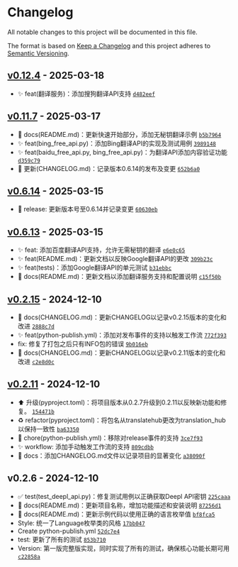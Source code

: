 # Changelog

All notable changes to this project will be documented in this file.

The format is based on [Keep a Changelog](https://keepachangelog.com/en/1.0.0/)
and this project adheres to [Semantic Versioning](https://semver.org/spec/v2.0.0.html).

## [v0.12.4](https://github.com/271374667/translatehub/compare/v0.11.7...v0.12.4) - 2025-03-18

- ✨ feat(翻译服务)：添加搜狗翻译API支持 [`d482eef`](https://github.com/271374667/translatehub/commit/d482eef0cb35d40a165d9ae1df28d235982efb76)

## [v0.11.7](https://github.com/271374667/translatehub/compare/v0.6.14...v0.11.7) - 2025-03-17

- 📝 docs(README.md)：更新快速开始部分，添加无秘钥翻译示例 [`b5b7964`](https://github.com/271374667/translatehub/commit/b5b79641422c5adf78bb94c2605bcc9460e56d47)
- ✨ feat(bing_free_api.py)：添加Bing翻译API的实现及测试用例 [`3989148`](https://github.com/271374667/translatehub/commit/39891487d42086d5ea5332d604f027368c904d86)
- ✨ feat(baidu_free_api.py, bing_free_api.py)：为翻译API添加内容验证功能 [`d359c79`](https://github.com/271374667/translatehub/commit/d359c796fda9ae8b58adaf79bcd2b2cc0a9d4699)
- 📝 更新(CHANGELOG.md)：记录版本0.6.14的发布及变更 [`652b6a0`](https://github.com/271374667/translatehub/commit/652b6a0fd091b1e65ecaf3d6e2c5f67fed124f84)

## [v0.6.14](https://github.com/271374667/translatehub/compare/v0.6.13...v0.6.14) - 2025-03-15

- 🚀 release: 更新版本号至0.6.14并记录变更 [`60630eb`](https://github.com/271374667/translatehub/commit/60630ebb02c46e8f89ae95897e2bf91e81e2e180)

## [v0.6.13](https://github.com/271374667/translatehub/compare/v0.2.15...v0.6.13) - 2025-03-15

- ✨ feat: 添加百度翻译API支持，允许无需秘钥的翻译 [`e6e0c65`](https://github.com/271374667/translatehub/commit/e6e0c6510ca7aee3a4ec565920d6c23429788e6e)
- ✨ feat(README.md)：更新文档以反映Google翻译API的更改 [`309b23c`](https://github.com/271374667/translatehub/commit/309b23cd101edd6d71743abd21713bdd4417960a)
- ✨ feat(tests)：添加Google翻译API的单元测试 [`b31ebbc`](https://github.com/271374667/translatehub/commit/b31ebbc3f3fdf7664d5e8292ae4c20c0fdd0f151)
- 📝 docs(README.md)：更新文档以添加翻译服务支持和配置说明 [`c15f50b`](https://github.com/271374667/translatehub/commit/c15f50b0b7658577845da2dcc048e2955a9a71c2)

## [v0.2.15](https://github.com/271374667/translatehub/compare/v0.2.11...v0.2.15) - 2024-12-10

- 📝 docs(CHANGELOG.md)：更新CHANGELOG以记录v0.2.15版本的变化和改进 [`2888c7d`](https://github.com/271374667/translatehub/commit/2888c7dcc60aa319626d8bed388a83d515aae159)
- ✨ feat(python-publish.yml)：添加对发布事件的支持以触发工作流 [`772f393`](https://github.com/271374667/translatehub/commit/772f393364e022955d302bd756b119955f8b4be5)
- fix: 修复了打包之后只有INFO包的错误 [`9b016eb`](https://github.com/271374667/translatehub/commit/9b016eb3f1b7d68524358879532a990923b91108)
- 📝 docs(CHANGELOG.md)：更新CHANGELOG以记录v0.2.11版本的变化和改进 [`c2e8d0c`](https://github.com/271374667/translatehub/commit/c2e8d0c8360d7e3767df6d497bce5639c8d165f0)

## [v0.2.11](https://github.com/271374667/translatehub/compare/v0.2.6...v0.2.11) - 2024-12-10

- ⬆️ 升级(pyproject.toml)：将项目版本从0.2.7升级到0.2.11以反映新功能和修复。 [`154471b`](https://github.com/271374667/translatehub/commit/154471b4804a783147cac807065599e3e80472fd)
- ♻️ refactor(pyproject.toml)：将包名从translatehub更改为translation_hub以保持一致性 [`ba63350`](https://github.com/271374667/translatehub/commit/ba6335084e5929494c4ffd1ed32f4f835dc33e2a)
- 🔧 chore(python-publish.yml)：移除对release事件的支持 [`3ce7f93`](https://github.com/271374667/translatehub/commit/3ce7f93851b76ca6450af3abb49beca1813603c4)
- ✨ workflow: 添加手动触发工作流的支持 [`809cdbb`](https://github.com/271374667/translatehub/commit/809cdbb5e5255fc3478422ad6edc17237ea95255)
- 📝 docs：添加CHANGELOG.md文件以记录项目的显著变化 [`a38090f`](https://github.com/271374667/translatehub/commit/a38090f090a8876fba0bbf959703e58d79e58b95)

## v0.2.6 - 2024-12-10

- ✅ test(test_deepl_api.py)：修复测试用例以正确获取Deepl API密钥 [`225caaa`](https://github.com/271374667/translatehub/commit/225caaa9de6c53f705b94e75222e89e5bc23c070)
- 📝 docs(README.md)：更新项目名称，增加功能描述和安装说明 [`87256d1`](https://github.com/271374667/translatehub/commit/87256d1b1a3754e2fe21b78e1519fa36c103a4c3)
- 📝 docs(README.md)：更新示例代码以使用正确的语言枚举值 [`bf8fca5`](https://github.com/271374667/translatehub/commit/bf8fca5221c25bac05d93250b3b155224d3e48ff)
- Style: 统一了Language枚举类的风格 [`17bb047`](https://github.com/271374667/translatehub/commit/17bb047f0581ef30dfb39192a7955c6360493f0e)
- Create python-publish.yml [`52dc7e4`](https://github.com/271374667/translatehub/commit/52dc7e4d2b8e1514f682ae5a8d202a0ff3f84017)
- test: 更新了所有的测试 [`853b710`](https://github.com/271374667/translatehub/commit/853b710c079089100c797b3c76fb6cb13f554248)
- Version: 第一版完整版实现，同时实现了所有的测试，确保核心功能长期可用 [`c22858a`](https://github.com/271374667/translatehub/commit/c22858adf830a5726a53b06eaba97ba97b29bb34)
